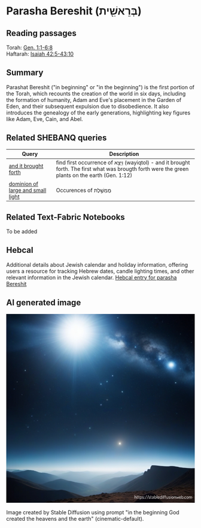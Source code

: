 # Parasha Bereshit (בְּרֵאשִׁ֖ית)

## Reading passages

Torah: <a href="https://www.stepbible.org/?q=version=NASB2020|reference=Gen.1:1-6:8&options=HNVUG" target="_blank">Gen. 1:1-6:8</a><br>
Haftarah: <a href="https://www.stepbible.org/?q=version=NASB2020|reference=Isa.42:5-43:10&options=HNVUG" target="_blank">Isaiah 42:5-43:10</a>

## Summary

Parashat Bereshit ("in beginning" or "in the beginning") is the first portion of the Torah, which recounts the creation of the world in six days, including the formation of humanity, Adam and Eve's placement in the Garden of Eden, and their subsequent expulsion due to disobedience. It also introduces the genealogy of the early generations, highlighting key figures like Adam, Eve, Cain, and Abel.

## Related SHEBANQ queries

Query | Description
--- | ---
[and it brought forth](https://shebanq.ancient-data.org/hebrew/text?iid=5623&page=1&mr=r&qw=q) | find first occurrence of וַיֵּצֵ֥א (wayiqtol) - and it brought forth. The first what was brougth forth were the green plants on the earth (Gen. 1:12)
[dominion of large and small light](https://shebanq.ancient-data.org/hebrew/text?iid=6242&page=1&mr=r&qw=q)| Occurences of מֶמְשֶׁ֣לֶת

## Related Text-Fabric Notebooks

To be added

## Hebcal

Additional details about Jewish calendar and holiday information, offering users a resource for tracking Hebrew dates, candle lighting times, and other relevant information in the Jewish calendar. [Hebcal entry for parasha Bereshit](https://www.hebcal.com/sedrot/bereshit)

## AI generated image

<img src="stablediffusion_image.png">

Image created by Stable Diffusion using prompt "in the beginning God created the heavens and the earth" (cinematic-default).
